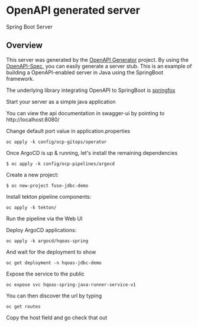 # OpenAPI generated server

Spring Boot Server 


## Overview  
This server was generated by the [OpenAPI Generator](https://openapi-generator.tech) project.
By using the [OpenAPI-Spec](https://openapis.org), you can easily generate a server stub.
This is an example of building a OpenAPI-enabled server in Java using the SpringBoot framework.

The underlying library integrating OpenAPI to SpringBoot is [springfox](https://github.com/springfox/springfox)

Start your server as a simple java application

You can view the api documentation in swagger-ui by pointing to  
http://localhost:8080/

Change default port value in application.properties
 ~~~
oc apply -k config/ocp-gitops/operator
 ~~~

Once ArgoCD is up & running, let's install the remaining dependencies
 ~~~
$ oc apply -k config/ocp-pipelines/argocd
 ~~~

Create a new project:
 ~~~
$ oc new-project fuse-jdbc-demo
 ~~~

Install tekton pipeline components:
 ~~~
oc apply -k tekton/
 ~~~

Run the pipeline via the Web UI 

Deploy ArgoCD applications:
 ~~~
oc apply -k argocd/hqoas-spring
 ~~~

And wait for the deployment to show
 ~~~
oc get deployment -n hqoas-jdbc-demo
 ~~~

Expose the service to the public 
 ~~~
oc expose svc hqoas-spring-java-runner-service-v1
 ~~~

You can then discover the url by typing
 ~~~
oc get routes
 ~~~

Copy the host field and go check that out
